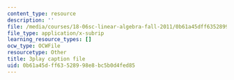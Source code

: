 ```yaml
---
content_type: resource
description: ''
file: /media/courses/18-06sc-linear-algebra-fall-2011/0b61a45dff63528998e8bc5b0d4fed85_fjsPjh0B2tU.vtt
file_type: application/x-subrip
learning_resource_types: []
ocw_type: OCWFile
resourcetype: Other
title: 3play caption file
uid: 0b61a45d-ff63-5289-98e8-bc5b0d4fed85
---
```

